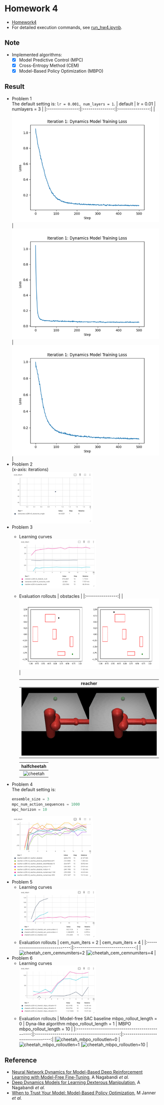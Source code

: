 # Homework 4
* [Homework4]
* For detailed execution commands, see [run_hw4.ipynb].

## Note
* Implemented algorithms:
  * [x] Model Predictive Control (MPC)
  * [x] Cross-Entropy Method (CEM)
  * [x] Model-Based Policy Optimization (MBPO)

## Result
* Problem 1  
  The default setting is: `lr = 0.001, num_layers = 1`.
  | default          | lr = 0.01        | numlayers = 3    |
  |:----------------:|:----------------:|:----------------:|
  |![p1_default]     |![p1_lr]          |![p1_numlayers]   |
* Problem 2  
  (x-axis: iterations)  
  <img src="results/problem2.png" width="55%" />
* Problem 3
  * Learning curves  
    <img src="results/problem3.png" width="55%" />
  * Evaluation rollouts
    | obstacles        |
    |:----------------:|
    |![obstacles]      |
    
    | reacher          |
    |:----------------:|
    |![reacher]        |

    | halfcheetah      |
    |:----------------:|
    |![cheetah]        |
* Problem 4  
  The default setting is:
  ```python
  ensemble_size = 3
  mpc_num_action_sequences = 1000
  mpc_horizon = 10
  ```
  <img src="results/problem4.png" width="55%" />
* Problem 5
  * Learning curves  
    <img src="results/problem5.png" width="55%" />
  * Evaluation rollouts
    | cem_num_iters = 2               | cem_num_iters = 4               |
    |:-------------------------------:|:-------------------------------:|
    |![cheetah_cem_cemnumiters=2]     |![cheetah_cem_cemnumiters=4]     |
* Problem 6
  * Learning curves  
    <img src="results/problem6.png" width="55%" />
  * Evaluation rollouts
    | Model-free SAC baseline mbpo_rollout_length = 0 | Dyna-like algorithm mbpo_rollout_length = 1 | MBPO<br> mbpo_rollout_length = 10 |
    |:-----------------------------------------------:|:-------------------------------------------:|:---------------------------------:|
    |![cheetah_mbpo_rolloutlen=0]                     |![cheetah_mbpo_rolloutlen=1]                 |![cheetah_mbpo_rolloutlen=10]      |

## Reference
* [Neural Network Dynamics for Model-Based Deep Reinforcement Learning with Model-Free Fine-Tuning], A Nagabandi *et al.*
* [Deep Dynamics Models for Learning Dexterous Manipulation], A Nagabandi *et al.*
* [When to Trust Your Model: Model-Based Policy Optimization], M Janner *et al.*



[Homework4]: https://rail.eecs.berkeley.edu/deeprlcourse/deeprlcourse/static/homeworks/hw4.pdf
[run_hw4.ipynb]: run_hw4.ipynb
[p1_default]: results/itr_1_loss_curve.png
[p1_lr]: <results/itr_1_loss_curve lr=0.01.png>
[p1_numlayers]: <results/itr_1_loss_curve numlayers=3.png>
[obstacles]: results/obstacles_multi.gif
[reacher]: results/reacher_multi.gif
[cheetah]: results/cheetah_multi.gif
[cheetah_cem_cemnumiters=2]: results/cheetah_cem_cemnumiters=2.gif
[cheetah_cem_cemnumiters=4]: results/cheetah_cem_cemnumiters=4.gif
[cheetah_mbpo_rolloutlen=0]: results/cheetah_mbpo_rolloutlen=0.gif
[cheetah_mbpo_rolloutlen=1]: results/cheetah_mbpo_rolloutlen=1.gif
[cheetah_mbpo_rolloutlen=10]: results/cheetah_mbpo_rolloutlen=10.gif
[Neural Network Dynamics for Model-Based Deep Reinforcement Learning with Model-Free Fine-Tuning]: https://arxiv.org/pdf/1708.02596
[Deep Dynamics Models for Learning Dexterous Manipulation]: https://arxiv.org/pdf/1909.11652
[When to Trust Your Model: Model-Based Policy Optimization]: https://arxiv.org/pdf/1906.08253
